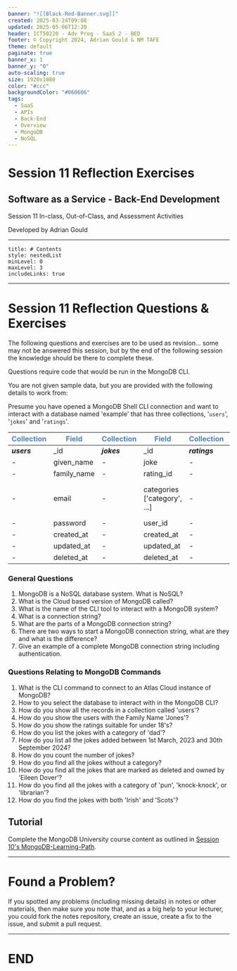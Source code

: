 ```yaml
---
banner: "![[Black-Red-Banner.svg]]"
created: 2025-03-24T09:08
updated: 2025-05-06T12:20
header: ICT50220 - Adv Prog - SaaS 2 - BED
footer: © Copyright 2024, Adrian Gould & NM TAFE
theme: default
paginate: true
banner_x: 1
banner_y: "0"
auto-scaling: true
size: 1920x1080
color: "#ccc"
backgroundColor: "#060606"
tags:
  - SaaS
  - APIs
  - Back-End
  - Overview
  - MongoDB
  - NoSQL
---
```


# Session 11 Reflection Exercises

## Software as a Service - Back-End Development

Session 11 In-class, Out-of-Class, and Assessment Activities 

Developed by Adrian Gould

---

```table-of-contents
title: # Contents
style: nestedList
minLevel: 0
maxLevel: 3
includeLinks: true
```

---

# Session 11 Reflection Questions & Exercises

The following questions and exercises are to be used as revision... some may not be answered this session, but by the end of the following session the knowledge should be there to complete these.

Questions require code that would be run in the MongoDB CLI.

You are not given sample data, but you are provided with the following details to work from:

Presume you have opened a MongoDB Shell CLI connection and want to interact with a database named 'example' that has three collections, '`users`', '`jokes`' and '`ratings`'.

| **<span style="color:#4f81bd">Collection</span>** | **<span style="color:#4f81bd">Field</span>** | **<span style="color:#4f81bd">Collection</span>** | **<span style="color:#4f81bd">Field</span>** | **<span style="color:#4f81bd">Collection</span>** | **<span style="color:#4f81bd">Field</span>** |
| ------------------------------------------------- | -------------------------------------------- | ------------------------------------------------- | -------------------------------------------- | ------------------------------------------------- | -------------------------------------------- |
| _**users**_                                       | _id                                          | _**jokes**_                                       | _id                                          | _**ratings**_                                     | _id                                          |
| -                                                 | given_name                                   | -                                                 | joke                                         | -                                                 | name                                         |
| -                                                 | family_name                                  | -                                                 | rating_id                                    | -                                                 | short_code                                   |
| -                                                 | email                                        | -                                                 | categories ['category', ...]                 | -                                                 | age_range {min_age: 00, max_age:00}          |
| -                                                 | password                                     | -                                                 | user_id                                      | -                                                 | description                                  |
| -                                                 | created_at                                   | -                                                 | created_at                                   | -                                                 | icon                                         |
| -                                                 | updated_at                                   | -                                                 | updated_at                                   | -                                                 | created_at                                   |
| -                                                 | deleted_at                                   | -                                                 | deleted_at                                   | -                                                 | updated_at                                   |

### General Questions

1. MongoDB is a NoSQL database system. What is NoSQL?
2. What is the Cloud based version of MongoDB called?
3. What is the name of the CLI tool to interact with a MongoDB system?
4. What is a connection string?
5. What are the parts of a MongoDB connection string?
6. There are two ways to start a MongoDB connection string, what are they and what is the difference?
7. Give an example of a complete MongoDB connection string including authentication.

### Questions Relating to MongoDB Commands

1. What is the CLI command to connect to an Atlas Cloud instance of MongoDB?
2. How to you select the database to interact with in the MongoDB CLI?
3. How do you show all the records in a collection called 'users'?
4. How do you show the users with the Family Name 'Jones'?
5. How do you show the ratings suitable for under 18's?
6. How do you list the jokes with a category of 'dad'?
7. How do you list all the jokes added between 1st March, 2023 and 30th September 2024?
8. How do you count the number of jokes?
9. How do you find all the jokes without a category?
10. How do you find all the jokes that are marked as deleted and owned by 'Eileen Dover'?
11. How do you find all the jokes with a category of 'pun', 'knock-knock', or 'librarian'?
12. How do you find the jokes with both 'Irish' and 'Scots'?

## Tutorial

Complete the MongoDB University course content as outlined in [Session 10's MongoDB-Learning-Path](../Session-09/S09-MongoDB-Learning-Path.md).




---
# Found a Problem?
 
If you spotted any problems (including missing details) in notes or other materials, then make sure you note that, and as a big help to your lecturer, you could fork the notes repository, create an issue, create a fix to the issue, and submit a pull request.



---

# END
